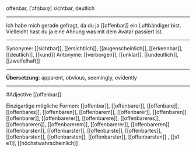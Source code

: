 offenbar, [ˈɔfn̩baːɐ̯]
sichtbar, deutlich

---
Ich habe mich gerade gefragt, da du ja [[offenbar]] ein Luftbändiger bist. Vielleicht hast du ja eine Ahnung was mit dem Avatar passiert ist.

---
Synonyme: [[sichtbar]], [[ersichtlich]], [[augenscheinlich]], [[erkennbar]], [[deutlich]], [[kund]]
Antonyme: [[verborgen]], [[unklar]], [[undeutlich]], [[zweifelhaft]]

---
**Übersetzung**:
apparent, obvious, seemingly, evidently

---
#Adjective [[offenbar]]


Einzigartige mögliche Formen: 
[[offenbar]], [[offenbarer]], [[offenbare]], [[offenbares]], [[offenbaren]], [[offenbarem]], [[offenbarer]], [[offenbaren]]
[[offenbarer]], [[offenbarerer]], [[offenbarere]], [[offenbareres]], [[offenbareren]], [[offenbarerem]], [[offenbarerer]], [[offenbareren]]
[[offenbarsten]], [[offenbarster]], [[offenbarste]], [[offenbartes]], [[offenbarsten]], [[offenbarsten]], [[offenbarster]], [[offenbarsten]]
, [[s1 e1]], [[höchstwahrscheinlich]]
